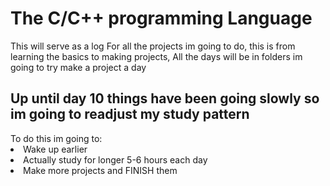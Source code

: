 # The C/C++ programming Language
 This will serve as a log For all the projects im going to do, this is from learning the basics to making projects, All the days will be in folders im going to try make a project a day 

 <h2>Up until day 10 things have been going slowly so im going to readjust my study pattern</h2>
 To do this im going to:
 <li>Wake up earlier</li>
 <li>Actually study for longer 5-6 hours each day</li>
 <li>Make more projects and FINISH them</li>

